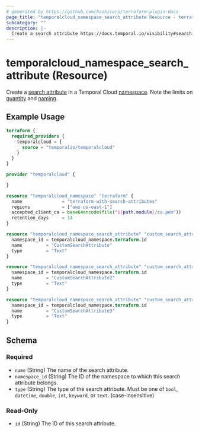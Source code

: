 ```yaml
---
# generated by https://github.com/hashicorp/terraform-plugin-docs
page_title: "temporalcloud_namespace_search_attribute Resource - terraform-provider-temporalcloud"
subcategory: ""
description: |-
  Create a search attribute https://docs.temporal.io/visibility#search-attribute in a Temporal Cloud namespace https://registry.terraform.io/providers/temporalio/temporalcloud/latest/docs/resources/namespace. Note the limits on quantity https://docs.temporal.io/cloud/limits#number-of-custom-search-attributes and naming https://docs.temporal.io/cloud/limits#custom-search-attribute-names.
---
```


# temporalcloud_namespace_search_attribute (Resource)

Create a [search attribute](https://docs.temporal.io/visibility#search-attribute) in a Temporal Cloud [namespace](https://registry.terraform.io/providers/temporalio/temporalcloud/latest/docs/resources/namespace). Note the limits on [quantity](https://docs.temporal.io/cloud/limits#number-of-custom-search-attributes) and [naming](https://docs.temporal.io/cloud/limits#custom-search-attribute-names).

## Example Usage

```terraform
terraform {
  required_providers {
    temporalcloud = {
      source = "temporalio/temporalcloud"
    }
  }
}

provider "temporalcloud" {

}

resource "temporalcloud_namespace" "terraform" {
  name               = "terraform-with-search-attributes"
  regions            = ["aws-us-east-1"]
  accepted_client_ca = base64encode(file("${path.module}/ca.pem"))
  retention_days     = 14
}

resource "temporalcloud_namespace_search_attribute" "custom_search_attribute" {
  namespace_id = temporalcloud_namespace.terraform.id
  name         = "CustomSearchAttribute"
  type         = "Text"
}

resource "temporalcloud_namespace_search_attribute" "custom_search_attribute2" {
  namespace_id = temporalcloud_namespace.terraform.id
  name         = "CustomSearchAttribute2"
  type         = "Text"
}

resource "temporalcloud_namespace_search_attribute" "custom_search_attribute3" {
  namespace_id = temporalcloud_namespace.terraform.id
  name         = "CustomSearchAttribute3"
  type         = "Text"
}
```

<!-- schema generated by tfplugindocs -->
## Schema

### Required

- `name` (String) The name of the search attribute.
- `namespace_id` (String) The ID of the namespace to which this search attribute belongs.
- `type` (String) The type of the search attribute. Must be one of `bool`, `datetime`, `double`, `int`, `keyword`, or `text`. (case-insensitive)

### Read-Only

- `id` (String) The ID of this search attribute.
